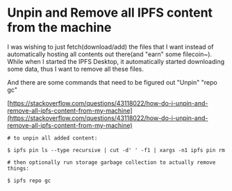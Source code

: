 # Unpin and Remove all IPFS content from the machine

I was wishing to just fetch\(download/add\) the files that I want instead of automatically hosting all contents out there\(and "earn" some filecoin~\). While when I started the IPFS Desktop, it automatically started downloading some data, thus I want to remove all these files.

And there are some commands that need to be figured out "Unpin" "repo gc"

[https://stackoverflow.com/questions/43118022/how-do-i-unpin-and-remove-all-ipfs-content-from-my-machine](https://stackoverflow.com/questions/43118022/how-do-i-unpin-and-remove-all-ipfs-content-from-my-machine)

```text
# to unpin all added content:

$ ipfs pin ls --type recursive | cut -d' ' -f1 | xargs -n1 ipfs pin rm

# then optionally run storage garbage collection to actually remove things:

$ ipfs repo gc
```

